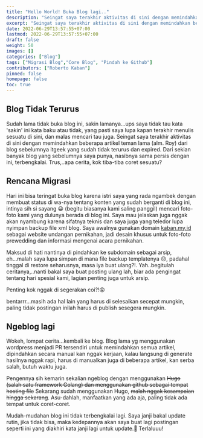 ```yaml
---
title: "Hello World! Buka Blog lagi.."
description: "Seingat saya terakhir aktivitas di sini dengan memindahkan beberapa artikel teman lama (alm. Roy) dari blog sebelumnya itgeek yang sudah tidak terurus dan expired."
excerpt: "Seingat saya terakhir aktivitas di sini dengan memindahkan beberapa artikel teman lama (alm. Roy) dari blog sebelumnya itgeek yang sudah tidak terurus dan expired."
date: 2022-06-29T13:57:55+07:00
lastmod: 2022-06-29T13:57:55+07:00
draft: false
weight: 50
images: []
categories: ["Blog"]
tags: ["Migrasi Blog","Core Blog", "Pindah ke Github"]
contributors: ["Roberto Kaban"]
pinned: false
homepage: false
toc: true
---
```

## Blog Tidak Terurus
Sudah lama tidak buka blog ini, sakin lamanya...ups saya tidak tau kata 'sakin' ini kata baku atau tidak, yang pasti saya lupa kapan terakhir menulis sesuatu di sini, dan malas mencari tau juga. Seingat saya terakhir aktivitas di sini dengan memindahkan beberapa artikel teman lama (alm. Roy) dari blog sebelumnya itgeek yang sudah tidak terurus dan expired. Dari sekian banyak blog yang sebelumnya saya punya, nasibnya sama persis dengan ini, terbengkalai. Trus,..apa cerita, kok tiba-tiba coret sesuatu? 

## Rencana Migrasi
Hari ini bisa teringat buka blog karena istri saya yang rada ngambek dengan membuat status di wa-nya tentang konten yang sudah berganti di blog ini, intinya sih si sayang 😀 (begitu biasanya kami saling panggil) mencari foto-foto kami yang dulunya berada di blog ini. Saya mau jelaskan juga nggak akan nyambung karena sifatnya teknis dan saya juga yang teledor lupa nyimpan backup file xml blog. Saya awalnya gunakan domain [kaban.my.id](https://kaban.my.id) sebagai website undangan pernikahan, jadi desain khusus untuk foto-foto prewedding dan informasi mengenai acara pernikahan. 

Maksud di hati nantinya di pindahkan ke subdomain sebagai arsip, eh...malah saya lupa simpan di mana file backup templatenya 😔, padahal tinggal di restore seharusnya, masa iya buat ulang?!. Yah..begitulah ceritanya,..nanti bakal saya buat posting ulang lah, biar ada pengingat tentang hari spesial kami, lagian penting juga untuk arsip. 

Penting kok nggak di segerakan coi?!😡

bentarrr...masih ada hal lain yang harus di selesaikan secepat mungkin, paling tidak postingan inilah harus di publish sesegera mungkin.

## Ngeblog lagi
Wokeh, lompat cerita...kembali ke blog. Blog lama yg menggunakan wordpress menjadi PR tersendiri untuk memindahkan semua artikel, dipindahkan secara manual kan nggak kerjaan, kalau langsung di generate hasilnya nggak rapi, harus di manualkan juga di beberapa artikel, kan serba salah, butuh waktu juga. 

Pengennya sih kemarin sekalian ngeblog dengan menggunakan ~~Hugo (salah satu framework Golang) dan menggunakan github sebagai tempat hosting file~~ Sekarang sudah menggunakan Hugo, ~~malah nggak kesampaian hingga sekarang~~. Asu-dahlah, manfaatkan yang ada aja, paling tidak ada tempat untuk coret-coret. 

Mudah-mudahan blog ini tidak terbengkalai lagi. Saya janji bakal update rutin, jika tidak bisa, maka kedepannya akan saya buat lagi postingan seperti ini yang diakhiri kata janji lagi untuk update.🤬 Terlaluuu!

